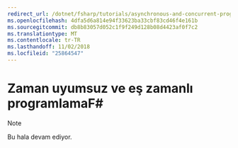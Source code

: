 ```yaml
---
redirect_url: /dotnet/fsharp/tutorials/asynchronous-and-concurrent-programming/async
ms.openlocfilehash: 4dfa5d6a814e94f33623ba33cbf83cd46f4e161b
ms.sourcegitcommit: db8b83057d052c1f9f249d128b08d4423af0f7c2
ms.translationtype: MT
ms.contentlocale: tr-TR
ms.lasthandoff: 11/02/2018
ms.locfileid: "25864547"
---
```

# <a name="asynchronous-and-concurrent-programming-in-f"></a>Zaman uyumsuz ve eş zamanlı programlamaF# #

> [!NOTE]
Bu hala devam ediyor.